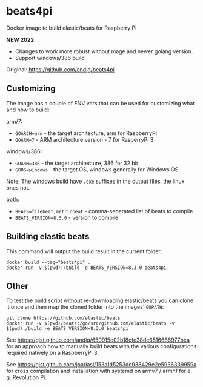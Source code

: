 # beats4pi

Docker image to build elastic/beats for Raspberry Pi

**NEW 2022**
- Changes to work more robust without mage and newer golang version.
- Support windows/386 build

Original: https://github.com/andig/beats4pi

## Customizing

The image has a couple of ENV vars that can be used for customizing what and how to build:

arm/7:
  - `GOARCH=arm` - the target architecture, arm for RaspberryPi
  - `GOARM=7` - ARM architecture version - 7 for RasperryPi 3

windows/386:
  - `GOARM=386` - the target architecture, 386 for 32 bit
  - `GOOS=windows` - the target OS, windows generally for Windows OS

Note: The windows build have `.exe` suffixes in the output files, the linux ones not.

both:
  - `BEATS=filebeat,metricbeat` - comma-separated list of beats to compile
  - `BEATS_VERSION=8.3.0` - version to compile

## Building elastic beats

This command will output the build result in the current folder:

    docker build --tag="beats4pi" .
    docker run -v $(pwd):/build -e BEATS_VERSION=8.3.0 beats4pi
    
## Other

To test the build script without re-downloading elastic/beats you can clone it once and then map the cloned folder into the images' `GOPATH`:

    git clone https://github.com/elastic/beats
    docker run -v $(pwd)/beats:/go/src/github.com/elastic/beats -v $(pwd):/build -e BEATS_VERSION=8.3.0 beats4pi

See https://gist.github.com/andig/650915e02b18cfe38de6516686977bca for an approach how to manually build beats with the various configurations required natively on a RaspberryPi 3.

See https://gist.github.com/joariasl/153a1d5253dc938429e2e5936339959a for cross compilation and installation with systemd on armv7 / armhf for e. g. Revolution Pi.
